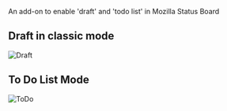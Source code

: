 An add-on to enable 'draft' and 'todo list' in Mozilla Status Board

## Draft in classic mode
![Draft](http://zer0.github.com/msb-tweak/i/draft.png)

## To Do List Mode
![ToDo](http://zer0.github.com/msb-tweak/i/todo.png)